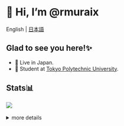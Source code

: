 # 👋 Hi, I’m @rmuraix

English | [日本語](./translation/README_JP.md)

## Glad to see you here!✨

- 📍 Live in Japan.
- 🏫 Student at [Tokyo Polytechnic University](https://www.t-kougei.ac.jp/en).

## Stats📊

![](https://github-readme-stats.vercel.app/api/top-langs/?username=rmuraix&theme=dark&langs_count=10&layout=compact&hide=jupyter%20notebook,scss,html,css,handlebars)

<details>
<summary>more details</summary>
<img src="https://raw.githubusercontent.com/rmuraix/rmuraix/cards/profile-summary-card-output/github_dark/0-profile-details.svg" /><br>
<img src="https://raw.githubusercontent.com/rmuraix/rmuraix/cards/profile-summary-card-output/github_dark/1-repos-per-language.svg" /><img src="https://raw.githubusercontent.com/rmuraix/rmuraix/cards/profile-summary-card-output/github_dark/2-most-commit-language.svg" /><br>
<img src="https://raw.githubusercontent.com/rmuraix/rmuraix/cards/profile-summary-card-output/github_dark/3-stats.svg" /><img src="https://raw.githubusercontent.com/rmuraix/rmuraix/cards/profile-summary-card-output/github_dark/4-productive-time.svg" />
</details>

